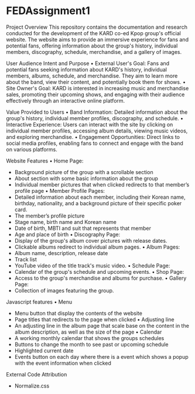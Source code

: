 # FEDAssignment1

Project Overview
This repository contains the documentation and research conducted for the development of the KARD co-ed Kpop group's official website. The website aims to provide an immersive experience for fans and potential fans, offering information about the group's history, individual members, discography, schedule, merchandise, and a gallery of images.

User Audience Intent and Purpose
•	External User's Goal: Fans and potential fans seeking information about KARD's history, individual members, albums, schedule, and merchandise. They aim to learn more about the band, view their content, and potentially book them for shows.
•	Site Owner's Goal: KARD is interested in increasing music and merchandise sales, promoting their upcoming shows, and engaging with their audience effectively through an interactive online platform.

Value Provided to Users
•	Band Information: Detailed information about the group's history, individual member profiles, discography, and schedule.
•	Interactive Experience: Users can interact with the site by clicking on individual member profiles, accessing album details, viewing music videos, and exploring merchandise.
•	Engagement Opportunities: Direct links to social media profiles, enabling fans to connect and engage with the band on various platforms.

Website Features
•	Home Page:
-	Background picture of the group with a scrollable section 
-	About section with some basic information about the group
-	Individual member pictures that when clicked redirects to that member’s profile page
•	Member Profile Pages:
-	Detailed information about each member, including their Korean name, birthday, nationality, and a background picture of their specific poker card.
-	The member’s profile picture
-	Stage name, birth name and Korean name
-	Date of birth, MBTI and suit that represents that member
-	Age and place of birth
•	Discography Page:
-	Display of the group's album cover pictures with release dates.
-	Clickable albums redirect to individual album pages.
•	Album Pages:
-	Album name, description, release date
-	Track list
-	YouTube video of the title track's music video.
•	Schedule Page:
-	Calendar of the group's schedule and upcoming events.
•	Shop Page:
-	Access to the group's merchandise and albums for purchase.
•	Gallery Page:
-	Collection of images featuring the group.

Javascript features
•	Menu
-	Menu button that display the contents of the website
-	Page titles that redirects to the page when clicked
•	Adjusting line
-	An adjusting line in the album page that scale base on the content in the album description, as well as the size of the page
•	Calendar
-	A working monthly calendar that shows the groups schedules
-	Buttons to change the month to see past or upcoming schedule
-	Highlighted current date
-	Events button on each day where there is a event which shows a popup with the event information when clicked

External Code Attribution
-	Normalize.css
